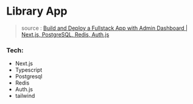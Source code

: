 # Library App

> source : [Build and Deploy a Fullstack App with Admin Dashboard | Next.js, PostgreSQL, Redis, Auth.js](https://www.youtube.com/watch?v=EZajJGOMWas)

### Tech:

- Next.js
- Typescript
- Postgresql
- Redis
- Auth.js
- tailwind
